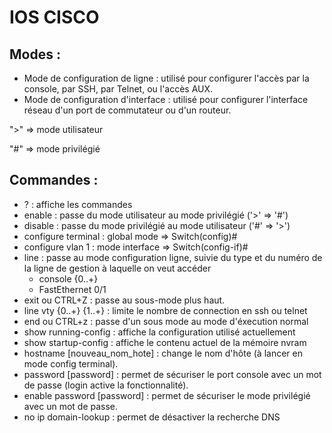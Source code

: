 # IOS CISCO
## Modes :
- Mode de configuration de ligne : utilisé pour configurer l'accès par la console, par SSH, par Telnet, ou l'accès AUX.
- Mode de configuration d'interface : utilisé pour configurer l'interface réseau d'un port de commutateur ou d'un routeur.

">" => mode utilisateur

"#" => mode privilégié

## Commandes :

- ? : affiche les commandes
- enable : passe du mode utilisateur au mode privilégié ('>' => '#')
- disable : passe du mode privilégié au mode utilisateur ('#' => '>')
- configure terminal : global mode => Switch(config)#
- configure vlan 1 : mode interface => Switch(config-if)#
- line : passe au mode configuration ligne, suivie du type et du numéro de la ligne de gestion à laquelle on veut accéder
    - console {0..+}
    - FastEthernet 0/1 
- exit ou CTRL+Z : passe au sous-mode plus haut.
- line vty {0..+} {1..+} : limite le nombre de connection en ssh ou telnet
- end ou CTRL+z : passe d'un sous mode au mode d'éxecution normal
- show running-config : affiche la configuration utilisé actuellement
- show startup-config : affiche le contenu actuel de la mémoire nvram
- hostname [nouveau_nom_hote] : change le nom d'hôte (à lancer en mode config terminal).
- password [password] : permet de sécuriser le port console avec un mot de passe (login active la fonctionnalité).
- enable password [password] : permet de sécuriser le mode privilégié avec un mot de passe. 
- no ip domain-lookup : permet de désactiver la recherche DNS
